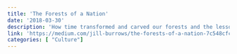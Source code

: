 ```yaml
---
title: 'The Forests of a Nation'
date: '2018-03-30'
description: 'How time transformed and carved our forests and the lessons embedded within.'
link: 'https://medium.com/jill-burrows/the-forests-of-a-nation-7c548cfcd7ce'
categories: [ "Culture"]
---
```

